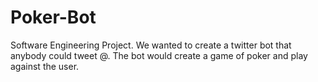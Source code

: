 # Poker-Bot
Software Engineering Project. We wanted to create a twitter bot that anybody could tweet @. The bot would create a game of poker and play against the user.
